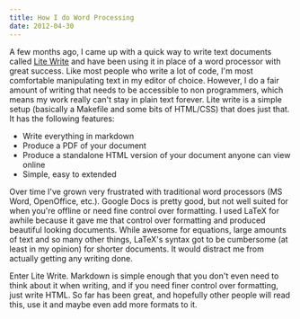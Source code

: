 ```yaml
---
title: How I do Word Processing
date: 2012-04-30
---
```


A few months ago, I came up with a quick way to write text documents called [Lite Write](https://github.com/Stonelinks/Lite-Write) and have been using it in place of a word processor with great success. Like most people who write a lot of code, I'm most comfortable manipulating text in my editor of choice. However, I do a fair amount of writing that needs to be accessible to non programmers, which means my work really can't stay in plain text forever. Lite write is a simple setup (basically a Makefile and some bits of HTML/CSS) that does just that. It has the following features:

- Write everything in markdown
- Produce a PDF of your document
- Produce a standalone HTML version of your document anyone can view online
- Simple, easy to extended

Over time I've grown very frustrated with traditional word processors (MS Word, OpenOffice, etc.). Google Docs is pretty good, but not well suited for when you're offline or need fine control over formatting. I used LaTeX for awhile because it gave me that control over formatting and produced beautiful looking documents. While awesome for equations, large amounts of text and so many other things, LaTeX's syntax got to be cumbersome (at least in my opinion) for shorter documents. It would distract me from actually getting any writing done.

Enter Lite Write. Markdown is simple enough that you don't even need to think about it when writing, and if you need finer control over formatting, just write HTML. So far has been great, and hopefully other people will read this, use it and maybe even add more formats to it.
